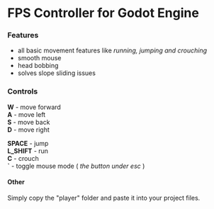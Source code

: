 # FPS Controller for Godot Engine

### Features

- all basic movement features like *running, jumping and crouching*
- smooth mouse
- head bobbing
- solves slope sliding issues

### Controls

**W** - move forward \
**A** - move left \
**S** - move back \
**D** - move right 

**SPACE** - jump \
**L_SHIFT** - run \
**C** - crouch \
**`** - toggle mouse mode ( *the button under esc* )

#### Other
Simply copy the "player" folder and paste it into your project files.


